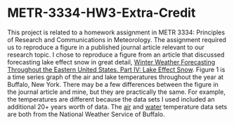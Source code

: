 # METR-3334-HW3-Extra-Credit
This project is related to a homework assignment in METR 3334: Principles of Research and Communications in Meteorology. The assignment required us to reproduce a figure in a published journal article relevant to our research topic. I chose to reproduce a figure from an article that discussed forecasting lake effect snow in great detail, [Winter Weather Forecasting Throughout the Eastern United States. Part IV: Lake Effect Snow](https://doi.org/10.1175/1520-0434(1995)010%3C0061:WWFTTE%3E2.0.CO;2). Figure 1 is a time series graph of the air and lake temperatures throughout the year at Buffalo, New York. There may be a few differences between the figure in the journal article and mine, but they are practically the same. For example, the temperatures are different because the data sets I used included an additional 20+ years worth of data. The [air](https://www.weather.gov/buf/BUFtemp) and [water](https://www.weather.gov/buf/Hist_LakeTemps) temperature data sets are both from the National Weather Service of Buffalo. 
